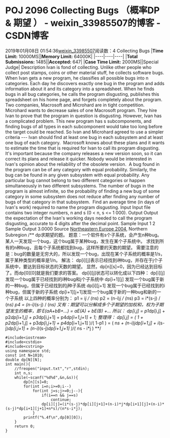 # POJ  2096  Collecting Bugs （概率DP & 期望 ） - weixin_33985507的博客 - CSDN博客
2019年01月08日 01:54:36[weixin_33985507](https://me.csdn.net/weixin_33985507)阅读数：4
Collecting Bugs
|**Time Limit:** 10000MS||**Memory Limit:** 64000K|
|----|----|----|
|**Total Submissions:** 1485||**Accepted:** 647|
|**Case Time Limit:** 2000MS||Special Judge|
Description
Ivan is fond of collecting. Unlike other people who collect post stamps, coins or other material stuff, he collects software bugs. When Ivan gets a new program, he classifies all possible bugs into n categories. Each day he discovers exactly one bug in the program and adds information about it and its category into a spreadsheet. When he finds bugs in all bug categories, he calls the program disgusting, publishes this spreadsheet on his home page, and forgets completely about the program. 
Two companies, Macrosoft and Microhard are in tight competition. Microhard wants to decrease sales of one Macrosoft program. They hire Ivan to prove that the program in question is disgusting. However, Ivan has a complicated problem. This new program has s subcomponents, and finding bugs of all types in each subcomponent would take too long before the target could be reached. So Ivan and Microhard agreed to use a simpler criteria --- Ivan should find at least one bug in each subsystem and at least one bug of each category. 
Macrosoft knows about these plans and it wants to estimate the time that is required for Ivan to call its program disgusting. It's important because the company releases a new version soon, so it can correct its plans and release it quicker. Nobody would be interested in Ivan's opinion about the reliability of the obsolete version. 
A bug found in the program can be of any category with equal probability. Similarly, the bug can be found in any given subsystem with equal probability. Any particular bug cannot belong to two different categories or happen simultaneously in two different subsystems. The number of bugs in the program is almost infinite, so the probability of finding a new bug of some category in some subsystem does not reduce after finding any number of bugs of that category in that subsystem. 
Find an average time (in days of Ivan's work) required to name the program disgusting.
Input
Input file contains two integer numbers, n and s (0 < n, s <= 1 000).
Output
Output the expectation of the Ivan's working days needed to call the program disgusting, accurate to 4 digits after the decimal point.
Sample Input
1 2
Sample Output
3.0000
Source
[Northeastern Europe 2004](http://poj.org/searchproblem?field=source&key=Northeastern+Europe+2004), Northern Subregion
/**
    dp求期望的题。
    题意：一个软件有s个子系统，会产生n种bug。
    某人一天发现一个bug，这个bug属于某种bug，发生在某个子系统中。
    求找到所有的n种bug，且每个子系统都找到bug，这样所要的天数的期望。
    需要注意的是：bug的数量是无穷大的，所以发现一个bug，出现在某个子系统的概率是1/s，
    属于某种类型的概率是1/n。
    解法：
    dp[i][j]表示已经找到i种bug，并存在于j个子系统中，要达到目标状态的天数的期望。
    显然，dp[n][s]=0，因为已经达到目标了。而dp[0][0]就是我们要求的答案。
    dp[i][j]状态可以转化成以下四种：
        dp[i][j]    发现一个bug属于已经找到的i种bug和j个子系统中
        dp[i+1][j]  发现一个bug属于新的一种bug，但属于已经找到的j种子系统
        dp[i][j+1]  发现一个bug属于已经找到的i种bug，但属于新的子系统
        dp[i+1][j+1]发现一个bug属于新的一种bug和新的一个子系统
    以上四种的概率分别为：
    p1 =     i*j / (n*s)
    p2 = (n-i)*j / (n*s)
    p3 = i*(s-j) / (n*s)
    p4 = (n-i)*(s-j) / (n*s)
    又有：期望可以分解成多个子期望的加权和，权为子期望发生的概率，即 E(aA+bB+...) = aE(A) + bE(B) +...
    所以：
    dp[i,j] = p1*dp[i,j] + p2*dp[i+1,j] + p3*dp[i,j+1] + p4*dp[i+1,j+1] + 1;
    整理得：
    dp[i,j] = ( 1 + p2*dp[i+1,j] + p3*dp[i,j+1] + p4*dp[i+1,j+1] )/( 1-p1 )
            = ( n*s + (n-i)*j*dp[i+1,j] + i*(s-j)*dp[i,j+1] + (n-i)*(s-j)*dp[i+1,j+1] )/( n*s - i*j )
**/
```
#include<iostream>
#include<cstdio>
#include<cstring>
using namespace std;
const int N=1010;
double dp[N][N];
int main(){
    //freopen("input.txt","r",stdin);
    int n,s;
    while(~scanf("%d%d",&n,&s)){
        dp[n][s]=0;
        for(int i=n;i>=0;i--)
            for(int j=s;j>=0;j--){
                if(i==n && j==s)
                    continue;
                dp[i][j]=(i*(s-j)*dp[i][j+1]+(n-i)*j*dp[i+1][j]+(n-i)*(s-j)*dp[i+1][j+1]+n*s)/(n*s-i*j);
            }
        printf("%.4f\n",dp[0][0]);
    }
    return 0;
}
```
